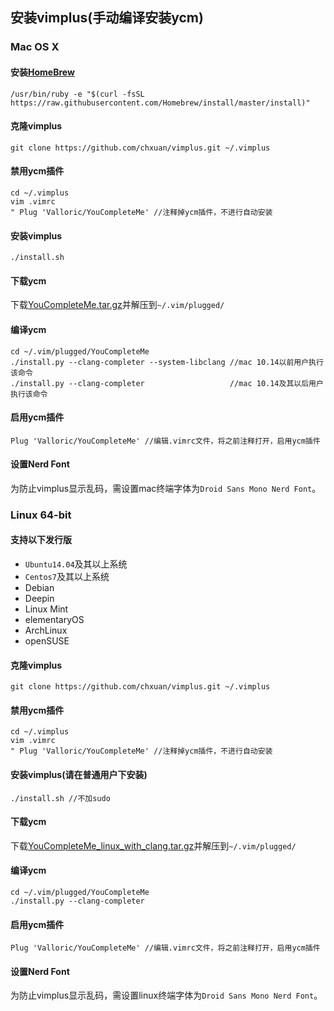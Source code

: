 ## 安装vimplus(手动编译安装ycm)

### Mac OS X

#### 安装[HomeBrew][3]
 
    /usr/bin/ruby -e "$(curl -fsSL https://raw.githubusercontent.com/Homebrew/install/master/install)"

#### 克隆vimplus

    git clone https://github.com/chxuan/vimplus.git ~/.vimplus
    
#### 禁用ycm插件

    cd ~/.vimplus
    vim .vimrc
    " Plug 'Valloric/YouCompleteMe' //注释掉ycm插件，不进行自动安装
    
#### 安装vimplus

    ./install.sh

#### 下载ycm

下载[YouCompleteMe.tar.gz][1]并解压到`~/.vim/plugged/`

#### 编译ycm

    cd ~/.vim/plugged/YouCompleteMe
    ./install.py --clang-completer --system-libclang //mac 10.14以前用户执行该命令
    ./install.py --clang-completer                   //mac 10.14及其以后用户执行该命令

#### 启用ycm插件

    Plug 'Valloric/YouCompleteMe' //编辑.vimrc文件，将之前注释打开，启用ycm插件

#### 设置Nerd Font

为防止vimplus显示乱码，需设置mac终端字体为`Droid Sans Mono Nerd Font`。

### Linux 64-bit

#### 支持以下发行版

 - `Ubuntu14.04`及其以上系统
 - `Centos7`及其以上系统
 - Debian
 - Deepin
 - Linux Mint
 - elementaryOS
 - ArchLinux
 - openSUSE

#### 克隆vimplus

    git clone https://github.com/chxuan/vimplus.git ~/.vimplus
    
#### 禁用ycm插件

    cd ~/.vimplus
    vim .vimrc
    " Plug 'Valloric/YouCompleteMe' //注释掉ycm插件，不进行自动安装
    
#### 安装vimplus(请在普通用户下安装)

    ./install.sh //不加sudo

#### 下载ycm

下载[YouCompleteMe_linux_with_clang.tar.gz][2]并解压到`~/.vim/plugged/`

#### 编译ycm

    cd ~/.vim/plugged/YouCompleteMe
    ./install.py --clang-completer

#### 启用ycm插件

    Plug 'Valloric/YouCompleteMe' //编辑.vimrc文件，将之前注释打开，启用ycm插件

#### 设置Nerd Font

为防止vimplus显示乱码，需设置linux终端字体为`Droid Sans Mono Nerd Font`。


  [1]: https://pan.baidu.com/s/1-Z_U-eKbkMQqmI03qTzmFw
  [2]: https://pan.baidu.com/s/1eksvjwORYbZhG3phLNJHEQ
  [3]: https://brew.sh/
